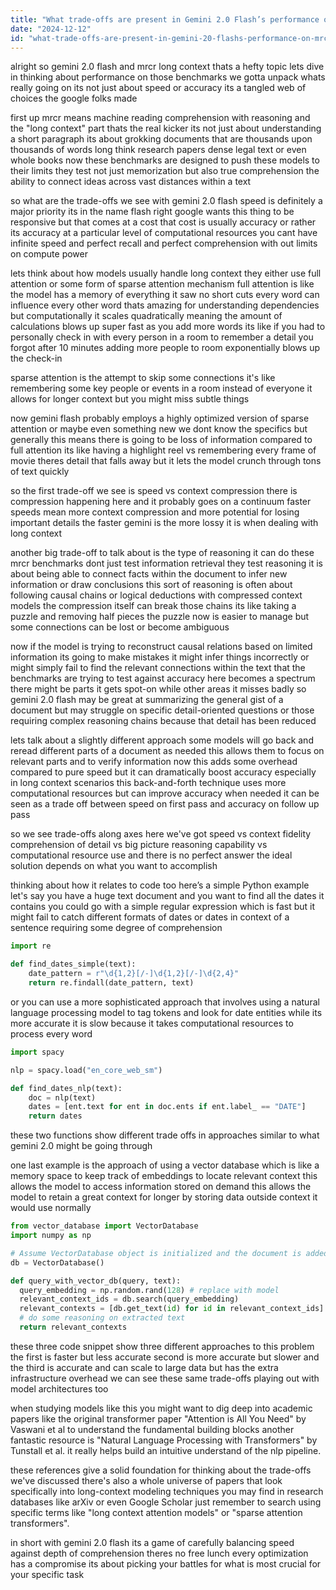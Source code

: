```yaml
---
title: "What trade-offs are present in Gemini 2.0 Flash’s performance on MRCR long context benchmarks?"
date: "2024-12-12"
id: "what-trade-offs-are-present-in-gemini-20-flashs-performance-on-mrcr-long-context-benchmarks"
---
```


alright so gemini 2.0 flash and mrcr long context thats a hefty topic lets dive in thinking about performance on those benchmarks we gotta unpack whats really going on its not just about speed or accuracy its a tangled web of choices the google folks made

first up mrcr means machine reading comprehension with reasoning and the "long context" part thats the real kicker its not just about understanding a short paragraph its about grokking documents that are thousands upon thousands of words long think research papers dense legal text or even whole books now these benchmarks are designed to push these models to their limits they test not just memorization but also true comprehension the ability to connect ideas across vast distances within a text

so what are the trade-offs we see with gemini 2.0 flash speed is definitely a major priority its in the name flash right google wants this thing to be responsive but that comes at a cost that cost is usually accuracy or rather its accuracy at a particular level of computational resources you cant have infinite speed and perfect recall and perfect comprehension with out limits on compute power

lets think about how models usually handle long context they either use full attention or some form of sparse attention mechanism full attention is like the model has a memory of everything it saw no short cuts every word can influence every other word thats amazing for understanding dependencies but computationally it scales quadratically meaning the amount of calculations blows up super fast as you add more words its like if you had to personally check in with every person in a room to remember a detail you forgot after 10 minutes adding more people to room exponentially blows up the check-in

sparse attention is the attempt to skip some connections it's like remembering some key people or events in a room instead of everyone it allows for longer context but you might miss subtle things

now gemini flash probably employs a highly optimized version of sparse attention or maybe even something new we dont know the specifics but generally this means there is going to be loss of information compared to full attention its like having a highlight reel vs remembering every frame of movie theres detail that falls away but it lets the model crunch through tons of text quickly

so the first trade-off we see is speed vs context compression there is compression happening here and it probably goes on a continuum faster speeds mean more context compression and more potential for losing important details the faster gemini is the more lossy it is when dealing with long context

another big trade-off to talk about is the type of reasoning it can do these mrcr benchmarks dont just test information retrieval they test reasoning it is about being able to connect facts within the document to infer new information or draw conclusions this sort of reasoning is often about following causal chains or logical deductions with compressed context models the compression itself can break those chains its like taking a puzzle and removing half pieces the puzzle now is easier to manage but some connections can be lost or become ambiguous

now if the model is trying to reconstruct causal relations based on limited information its going to make mistakes it might infer things incorrectly or might simply fail to find the relevant connections within the text that the benchmarks are trying to test against accuracy here becomes a spectrum there might be parts it gets spot-on while other areas it misses badly so gemini 2.0 flash may be great at summarizing the general gist of a document but may struggle on specific detail-oriented questions or those requiring complex reasoning chains because that detail has been reduced

lets talk about a slightly different approach some models will go back and reread different parts of a document as needed this allows them to focus on relevant parts and to verify information now this adds some overhead compared to pure speed but it can dramatically boost accuracy especially in long context scenarios this back-and-forth technique uses more computational resources but can improve accuracy when needed it can be seen as a trade off between speed on first pass and accuracy on follow up pass

so we see trade-offs along axes here we've got speed vs context fidelity comprehension of detail vs big picture reasoning capability vs computational resource use and there is no perfect answer the ideal solution depends on what you want to accomplish

thinking about how it relates to code too here’s a simple Python example let's say you have a huge text document and you want to find all the dates it contains you could go with a simple regular expression which is fast but it might fail to catch different formats of dates or dates in context of a sentence requiring some degree of comprehension

```python
import re

def find_dates_simple(text):
    date_pattern = r"\d{1,2}[/-]\d{1,2}[/-]\d{2,4}"
    return re.findall(date_pattern, text)
```

or you can use a more sophisticated approach that involves using a natural language processing model to tag tokens and look for date entities while its more accurate it is slow because it takes computational resources to process every word

```python
import spacy

nlp = spacy.load("en_core_web_sm")

def find_dates_nlp(text):
    doc = nlp(text)
    dates = [ent.text for ent in doc.ents if ent.label_ == "DATE"]
    return dates
```

these two functions show different trade offs in approaches similar to what gemini 2.0 might be going through

one last example is the approach of using a vector database which is like a memory space to keep track of embeddings to locate relevant context this allows the model to access information stored on demand this allows the model to retain a great context for longer by storing data outside context it would use normally

```python
from vector_database import VectorDatabase
import numpy as np

# Assume VectorDatabase object is initialized and the document is added
db = VectorDatabase()

def query_with_vector_db(query, text):
  query_embedding = np.random.rand(128) # replace with model
  relevant_context_ids = db.search(query_embedding)
  relevant_contexts = [db.get_text(id) for id in relevant_context_ids]
  # do some reasoning on extracted text
  return relevant_contexts
```

these three code snippet show three different approaches to this problem the first is faster but less accurate second is more accurate but slower and the third is accurate and can scale to large data but has the extra infrastructure overhead we can see these same trade-offs playing out with model architectures too

when studying models like this you might want to dig deep into academic papers like the original transformer paper "Attention is All You Need" by Vaswani et al to understand the fundamental building blocks another fantastic resource is "Natural Language Processing with Transformers" by Tunstall et al. it really helps build an intuitive understand of the nlp pipeline.

these references give a solid foundation for thinking about the trade-offs we've discussed there's also a whole universe of papers that look specifically into long-context modeling techniques you may find in research databases like arXiv or even Google Scholar just remember to search using specific terms like "long context attention models" or "sparse attention transformers".

in short with gemini 2.0 flash its a game of carefully balancing speed against depth of comprehension theres no free lunch every optimization has a compromise its about picking your battles for what is most crucial for your specific task
